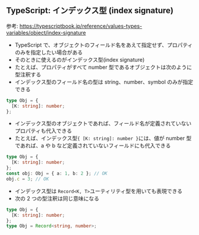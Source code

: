 ## TypeScript: インデックス型 (index signature)

参考: https://typescriptbook.jp/reference/values-types-variables/object/index-signature

- TypeScript で、オブジェクトのフィールド名をあえて指定せず、プロパティのみを指定したい場合がある
- そのときに使えるのがインデックス型(index signature)
- たとえば、プロパティがすべて number 型であるオブジェクトは次のように型注釈する
- インデックス型のフィールド名の型は string、number、symbol のみが指定できる

```ts
type Obj = {
  [K: string]: number;
};
```

- インデックス型のオブジェクトであれば、フィールド名が定義されていないプロパティも代入できる
- たとえば、インデックス型`{ [K: string]: number }`には、値が number 型であれば、a や b など定義されていないフィールドにも代入できる

```ts
type Obj = {
  [K: string]: number;
};
const obj: Obj = { a: 1, b: 2 }; // OK
obj.c = 3; // OK
```

- インデックス型は `Record<K, T>`ユーティリティ型を用いても表現できる
- 次の 2 つの型注釈は同じ意味になる

```ts
type Obj = {
  [K: string]: number;
};
type Obj = Record<string, number>;
```